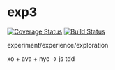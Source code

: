 # exp3

[![Coverage Status](https://coveralls.io/repos/github/forceuser/exp3/badge.svg?branch=master)](https://coveralls.io/github/forceuser/exp3?branch=master)
[![Build Status](https://travis-ci.org/forceuser/exp3.svg?branch=master)](https://travis-ci.org/forceuser/exp3)

experiment/experience/exploration

xo + ava + nyc -> js tdd

